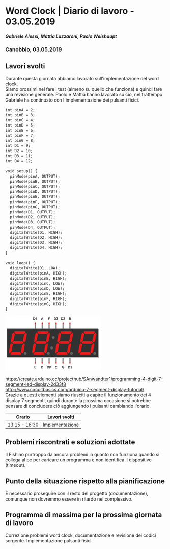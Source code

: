 # Word Clock | Diario di lavoro - 03.05.2019
##### Gabriele Alessi, Mattia Lazzaroni, Paolo Weishaupt
### Canobbio, 03.05.2019

## Lavori svolti
Durante questa giornata abbiamo lavorato sull'implementazione del word clock.  
Siamo prossimi nel fare i test (almeno su quello che funziona) e quindi fare una revisione generale.
Paolo e Mattia hanno lavorato su ciò, nel frattempo Gabriele ha continuato con l'implementazione dei pulsanti fisici.
```arduino
int pinA = 2;
int pinB = 3;
int pinC = 4;
int pinD = 5;
int pinE = 6;
int pinF = 7;
int pinG = 8;
int D1 = 9;
int D2 = 10;
int D3 = 11;
int D4 = 12;

void setup() {
  pinMode(pinA, OUTPUT);
  pinMode(pinB, OUTPUT);
  pinMode(pinC, OUTPUT);
  pinMode(pinD, OUTPUT);
  pinMode(pinE, OUTPUT);
  pinMode(pinF, OUTPUT);
  pinMode(pinG, OUTPUT);
  pinMode(D1, OUTPUT);
  pinMode(D2, OUTPUT);
  pinMode(D3, OUTPUT);
  pinMode(D4, OUTPUT);
  digitalWrite(D1, HIGH);
  digitalWrite(D2, HIGH);
  digitalWrite(D3, HIGH);
  digitalWrite(D4, HIGH);
}

void loop() {
  digitalWrite(D1, LOW);
  digitalWrite(pinA, HIGH);
  digitalWrite(pinB, HIGH);
  digitalWrite(pinC, LOW);
  digitalWrite(pinD, LOW);
  digitalWrite(pinE, HIGH);
  digitalWrite(pinF, HIGH);
  digitalWrite(pinG, HIGH);
}
```
![7Seg](img/7Seg.png)

https://create.arduino.cc/projecthub/SAnwandter1/programming-4-digit-7-segment-led-display-2d33f8  
http://www.circuitbasics.com/arduino-7-segment-display-tutorial/  
Grazie a questi elementi siamo riusciti a capire il funzionamento dei 4 display 7 segmenti, quindi durante la prossima occasione si potrebbe pensare di concludere ciò aggiungendo i pulsanti cambiando l'orario.

| Orario | Lavori svolti |
| - | - |
|13:15 - 16:30 | Implementazione |

##  Problemi riscontrati e soluzioni adottate
Il Fishino purtroppo da ancora problemi in quanto non funziona quando si collega al pc per caricare un programma e non identifica il dispositivo (timeout).
##  Punto della situazione rispetto alla pianificazione
È necessario proseguire con il resto del progetto (documentazione), comunque non dovremmo essere in ritardo nel complessivo.
## Programma di massima per la prossima giornata di lavoro
Correzione problemi word clock, documentazione e revisione dei codici sorgente. Implementazione pulsanti fisici.